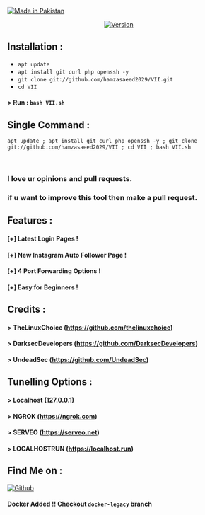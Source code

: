 <p align="left">
<a href="#"><img title="Made in Pakistan" src="https://img.shields.io/badge/MADE%20IN-Pakistan-green?colorA=%23ff0000&colorB=%23017e40&style=for-the-badge"></a>
</p>
<p align="center">
<a href="#"><img title="Version" src="https://img.shields.io/badge/Version-1.0-green.svg?style=flat-square"></a>
</p>

## Installation :

* `apt update`
* `apt install git curl php openssh -y`
* `git clone git://github.com/hamzasaeed2029/VII.git`
* `cd VII`
#### > Run : `bash VII.sh`

## Single Command :
```
apt update ; apt install git curl php openssh -y ; git clone git://github.com/hamzasaeed2029/VII ; cd VII ; bash VII.sh
```
<br>

### I love ur opinions and pull requests. 
### if u want to improve this tool then make a pull request.

## Features :
#### [+] Latest Login Pages !
#### [+] New Instagram Auto Follower Page !
#### [+] 4 Port Forwarding Options !
#### [+] Easy for Beginners !

## Credits :
#### > TheLinuxChoice (https://github.com/thelinuxchoice)
#### > DarksecDevelopers (https://github.com/DarksecDevelopers)
#### > UndeadSec (https://github.com/UndeadSec)

## Tunelling Options :
#### > Localhost (127.0.0.1)
#### > NGROK (https://ngrok.com)
#### > SERVEO (https://serveo.net)
#### > LOCALHOSTRUN (https://localhost.run)

## Find Me on :
[![Github](https://img.shields.io/badge/Github-hamzasaeed2029-green?style=for-the-badge&logo=github)](https://github.com/hamzasaeed2029)

#### Docker Added !!  Checkout `docker-legacy` branch

